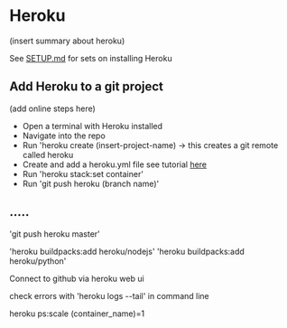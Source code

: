 # Heroku

(insert summary about heroku)

See [SETUP.md](../SETUP.md) for sets on installing Heroku

## Add Heroku to a git project

(add online steps here)

- Open a terminal with Heroku installed
- Navigate into the repo
- Run 'heroku create (insert-project-name) -> this creates a git remote called heroku
- Create and add a heroku.yml file see tutorial [here](https://devcenter.heroku.com/articles/build-docker-images-heroku-yml#getting-started-existing-app)
- Run 'heroku stack:set container'
- Run 'git push heroku (branch name)'

## .....

'git push heroku master'

'heroku buildpacks:add heroku/nodejs'
'heroku buildpacks:add heroku/python'

Connect to github via heroku web ui

check errors with 'heroku logs --tail' in command line

heroku ps:scale (container_name)=1
